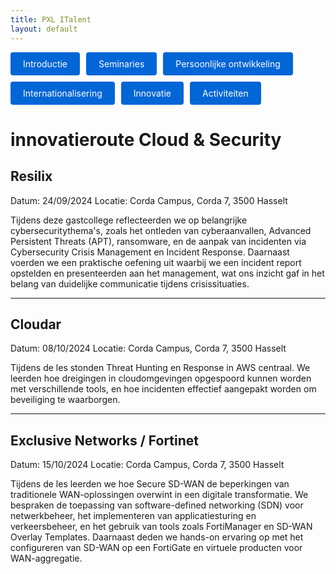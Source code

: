 ```yaml
---
title: PXL ITalent
layout: default
---
```


<p style="display: flex; flex-wrap: wrap; gap: 10px;">
  <a href="./" style="background: #0366d6; color: #fff; padding: 10px 20px; border-radius: 4px; text-decoration: none;">
    Introductie
  </a>
  <a href="./seminaries.html" style="background: #0366d6; color: #fff; padding: 10px 20px; border-radius: 4px; text-decoration: none;">
    Seminaries
  </a>
  <a href="./persoonlijke_groei.html" style="background: #0366d6; color: #fff; padding: 10px 20px; border-radius: 4px; text-decoration: none;">
    Persoonlijke ontwikkeling
  </a>
  <a href="./internationalisering.html" style="background: #0366d6; color: #fff; padding: 10px 20px; border-radius: 4px; text-decoration: none;">
    Internationalisering
  </a>
  <a href="./innovatie.html" style="background: #0366d6; color: #fff; padding: 10px 20px; border-radius: 4px; text-decoration: none;">
    Innovatie
  </a>
  <a href="./activiteiten.html" style="background: #0366d6; color: #fff; padding: 10px 20px; border-radius: 4px; text-decoration: none;">
    Activiteiten
  </a>
</p>

# innovatieroute Cloud & Security

## Resilix

Datum: 24/09/2024
Locatie: Corda Campus, Corda 7, 3500 Hasselt

Tijdens deze gastcollege reflecteerden we op belangrijke cybersecuritythema's, zoals het ontleden van cyberaanvallen, Advanced Persistent Threats (APT), ransomware, en de aanpak van incidenten via Cybersecurity Crisis Management en Incident Response. Daarnaast voerden we een praktische oefening uit waarbij we een incident report opstelden en presenteerden aan het management, wat ons inzicht gaf in het belang van duidelijke communicatie tijdens crisissituaties.

---

## Cloudar

Datum: 08/10/2024
Locatie: Corda Campus, Corda 7, 3500 Hasselt 

Tijdens de les stonden Threat Hunting en Response in AWS centraal. We leerden hoe dreigingen in cloudomgevingen opgespoord kunnen worden met verschillende tools, en hoe incidenten effectief aangepakt worden om beveiliging te waarborgen.

---

## Exclusive Networks / Fortinet

Datum: 15/10/2024
Locatie: Corda Campus, Corda 7, 3500 Hasselt 

Tijdens de les leerden we hoe Secure SD-WAN de beperkingen van traditionele WAN-oplossingen overwint in een digitale transformatie. We bespraken de toepassing van software-defined networking (SDN) voor netwerkbeheer, het implementeren van applicatiesturing en verkeersbeheer, en het gebruik van tools zoals FortiManager en SD-WAN Overlay Templates. Daarnaast deden we hands-on ervaring op met het configureren van SD-WAN op een FortiGate en virtuele producten voor WAN-aggregatie.